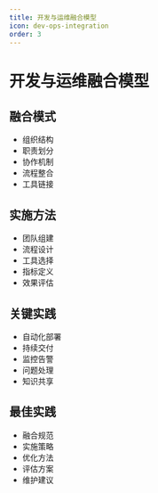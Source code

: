 ```yaml
---
title: 开发与运维融合模型
icon: dev-ops-integration
order: 3
---
```


# 开发与运维融合模型

## 融合模式
- 组织结构
- 职责划分
- 协作机制
- 流程整合
- 工具链接

## 实施方法
- 团队组建
- 流程设计
- 工具选择
- 指标定义
- 效果评估

## 关键实践
- 自动化部署
- 持续交付
- 监控告警
- 问题处理
- 知识共享

## 最佳实践
- 融合规范
- 实施策略
- 优化方法
- 评估方案
- 维护建议
